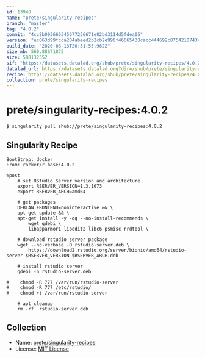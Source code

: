 ```yaml
---
id: 13940
name: "prete/singularity-recipes"
branch: "master"
tag: "4.0.2"
commit: "4cc8b093666345677256671e82bd3114d5fdea06"
version: "ec063d99fcca204abeed2b2cb2e996f46665430cacc444692c8754210743cb07"
build_date: "2020-08-13T20:31:55.962Z"
size_mb: 560.88671875
size: 588132352
sif: "https://datasets.datalad.org/shub/prete/singularity-recipes/4.0.2/2020-08-13-4cc8b093-ec063d99/ec063d99fcca204abeed2b2cb2e996f46665430cacc444692c8754210743cb07.sif"
datalad_url: https://datasets.datalad.org?dir=/shub/prete/singularity-recipes/4.0.2/2020-08-13-4cc8b093-ec063d99/
recipe: https://datasets.datalad.org/shub/prete/singularity-recipes/4.0.2/2020-08-13-4cc8b093-ec063d99/Singularity
collection: prete/singularity-recipes
---
```


# prete/singularity-recipes:4.0.2

```bash
$ singularity pull shub://prete/singularity-recipes:4.0.2
```

## Singularity Recipe

```singularity
BootStrap: docker
From: rocker/r-base:4.0.2

%post
    # set RStudio Server version and architecture
    export RSERVER_VERSION=1.3.1073
    export RSERVER_ARCH=amd64

    # get packages
    DEBIAN_FRONTEND=noninteractive && \
    apt-get update && \
    apt-get install -y -qq --no-install-recommends \
        wget gdebi \
        libapparmor1 libedit2 libc6 psmisc rrdtool \

    # download rstudio server package
    wget --no-verbose -O rstudio-server.deb \
        https://download2.rstudio.org/server/bionic/amd64/rstudio-server-$RSERVER_VERSION-$RSERVER_ARCH.deb
    
    # install rstudio server
    gdebi -n rstudio-server.deb
    
#    chmod -R 777 /var/run/rstudio-server
#    chmod -R 777 /etc/rstudio/
#    chmod +t /var/run/rstudio-server

    # apt cleanup
    rm -rf  rstudio-server.deb
```

## Collection

 - Name: [prete/singularity-recipes](https://github.com/prete/singularity-recipes)
 - License: [MIT License](https://api.github.com/licenses/mit)

